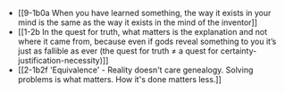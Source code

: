 - [[9-1b0a When you have learned something, the way it exists in your mind is the same as the way it exists in the mind of the inventor]]
- [[1-2b In the quest for truth, what matters is the explanation and not where it came from, because even if gods reveal something to you it’s just as fallible as ever (the quest for truth ≠ a quest for certainty-justification-necessity)]]
- [[2-1b2f 'Equivalence' - Reality doesn't care genealogy. Solving problems is what matters. How it's done matters less.]]
